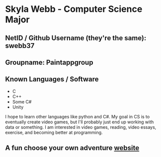 # Skyla Webb - Computer Science Major
## NetID / Github Username (they're the same): swebb37
## Groupname: Paintappgroup

## Known Languages / Software
* C
* C++
* Some C#
* Unity

I hope to learn other languages like python and C#. My goal in 
CS is to eventually create video games, but I'll probably just end 
up working with data or something. I am interested in video
games, reading, video essays, exercise, and becoming better at programming.

## A fun choose your own adventure [website](https://chooseyourstory.com/)
